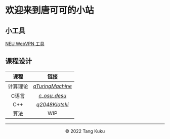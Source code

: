 # 欢迎来到唐可可的小站

## 小工具

[NEU WebVPN 工具](/webvpn)

## 课程设计

|  课程   | 链接                  |
| :-----: | :-------------:      |
| 计算理论 | [*qTuringMachine*][1] |
| C语言   | [*c_osu_desu*][2]     |
| C++    | [*q2048Klotski*][3]   |
| 算法    | WIP                   |

---

<div style="text-align:center">©️ 2022 Tang Kuku</div>

[1]: https://github.com/w43322/qTuringMachine
[2]: https://github.com/w43322/c_osu_desu
[3]: https://github.com/w43322/q2048Klotski
